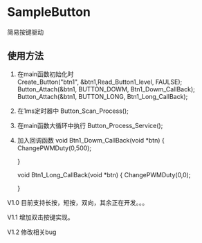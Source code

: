 # SampleButton
简易按键驱动

## 使用方法
1. 在main函数初始化时	
   Create_Button("btn1", &btn1,Read_Button1_level, FAULSE);
	Button_Attach(&btn1, BUTTON_DOWM, Btn1_Dowm_CallBack);
	Button_Attach(&btn1, BUTTON_LONG, Btn1_Long_CallBack);

2. 在1ms定时器中 		Button_Scan_Process();
3. 在main函数大循环中执行
       	Button_Process_Service();

4. 加入回调函数
   void Btn1_Dowm_CallBack(void *btn)
    {
        ChangePWMDuty(0,500);

    }

    void Btn1_Long_CallBack(void *btn)
    {
        ChangePWMDuty(0,0);

    }

V1.0
目前支持长按，短按，双向，其余正在开发。。。

V1.1
增加双击按键实现。


V1.2
修改相关bug